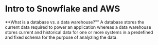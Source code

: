 # Intro to Snowflake and AWS
**What is a database vs. a data warehouse?""
A database stores the current data required to power an application whereas a data warehouse stores current and historical data for one or more systems in a predefined and fixed schema for the purpose of analyzing the data.
